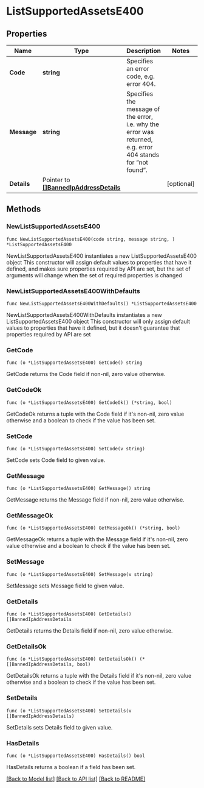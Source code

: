 # ListSupportedAssetsE400

## Properties

Name | Type | Description | Notes
------------ | ------------- | ------------- | -------------
**Code** | **string** | Specifies an error code, e.g. error 404. | 
**Message** | **string** | Specifies the message of the error, i.e. why the error was returned, e.g. error 404 stands for “not found”. | 
**Details** | Pointer to [**[]BannedIpAddressDetails**](BannedIpAddressDetails.md) |  | [optional] 

## Methods

### NewListSupportedAssetsE400

`func NewListSupportedAssetsE400(code string, message string, ) *ListSupportedAssetsE400`

NewListSupportedAssetsE400 instantiates a new ListSupportedAssetsE400 object
This constructor will assign default values to properties that have it defined,
and makes sure properties required by API are set, but the set of arguments
will change when the set of required properties is changed

### NewListSupportedAssetsE400WithDefaults

`func NewListSupportedAssetsE400WithDefaults() *ListSupportedAssetsE400`

NewListSupportedAssetsE400WithDefaults instantiates a new ListSupportedAssetsE400 object
This constructor will only assign default values to properties that have it defined,
but it doesn't guarantee that properties required by API are set

### GetCode

`func (o *ListSupportedAssetsE400) GetCode() string`

GetCode returns the Code field if non-nil, zero value otherwise.

### GetCodeOk

`func (o *ListSupportedAssetsE400) GetCodeOk() (*string, bool)`

GetCodeOk returns a tuple with the Code field if it's non-nil, zero value otherwise
and a boolean to check if the value has been set.

### SetCode

`func (o *ListSupportedAssetsE400) SetCode(v string)`

SetCode sets Code field to given value.


### GetMessage

`func (o *ListSupportedAssetsE400) GetMessage() string`

GetMessage returns the Message field if non-nil, zero value otherwise.

### GetMessageOk

`func (o *ListSupportedAssetsE400) GetMessageOk() (*string, bool)`

GetMessageOk returns a tuple with the Message field if it's non-nil, zero value otherwise
and a boolean to check if the value has been set.

### SetMessage

`func (o *ListSupportedAssetsE400) SetMessage(v string)`

SetMessage sets Message field to given value.


### GetDetails

`func (o *ListSupportedAssetsE400) GetDetails() []BannedIpAddressDetails`

GetDetails returns the Details field if non-nil, zero value otherwise.

### GetDetailsOk

`func (o *ListSupportedAssetsE400) GetDetailsOk() (*[]BannedIpAddressDetails, bool)`

GetDetailsOk returns a tuple with the Details field if it's non-nil, zero value otherwise
and a boolean to check if the value has been set.

### SetDetails

`func (o *ListSupportedAssetsE400) SetDetails(v []BannedIpAddressDetails)`

SetDetails sets Details field to given value.

### HasDetails

`func (o *ListSupportedAssetsE400) HasDetails() bool`

HasDetails returns a boolean if a field has been set.


[[Back to Model list]](../README.md#documentation-for-models) [[Back to API list]](../README.md#documentation-for-api-endpoints) [[Back to README]](../README.md)



